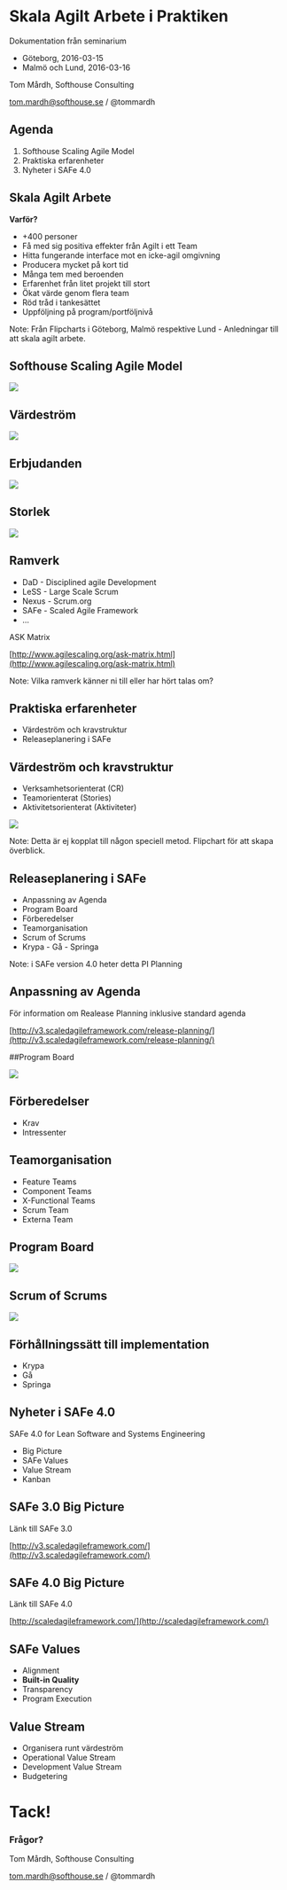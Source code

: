 # Skala Agilt Arbete i Praktiken

Dokumentation från seminarium

- Göteborg, 2016-03-15
- Malmö och Lund, 2016-03-16

Tom Mårdh, Softhouse Consulting

[tom.mardh@softhouse.se](mail://tom.mardh@softhouse.se) / @tommardh 

<!-- slide -->

## Agenda

1. Softhouse Scaling Agile Model
1. Praktiska erfarenheter
1. Nyheter i SAFe 4.0

<!-- slide -->

## Skala Agilt Arbete

**Varför?**

- +400 personer
- Få med sig positiva effekter från Agilt i ett Team
- Hitta fungerande interface mot en icke-agil omgivning
- Producera mycket på kort tid
- Många tem med beroenden
- Erfarenhet från litet projekt till stort
- Ökat värde genom flera team
- Röd tråd i tankesättet
- Uppföljning på program/portföljnivå

Note: Från Flipcharts i Göteborg, Malmö respektive Lund - Anledningar till att skala agilt arbete.

<!-- vertical -->

## Softhouse Scaling Agile Model 

![](shsam.png)

<!-- vertical -->

## Värdeström

![](shsamvs.png) <br/>

<!-- vertical -->

## Erbjudanden

![](shsamof.png) <br/>

<!-- vertical -->

## Storlek

![](shsamsz.png) <br/>

<!-- vertical -->

## Ramverk

- DaD - Disciplined agile Development
- LeSS - Large Scale Scrum
- Nexus - Scrum.org
- SAFe - Scaled Agile Framework
- ...

ASK Matrix

[http://www.agilescaling.org/ask-matrix.html](http://www.agilescaling.org/ask-matrix.html)

Note: Vilka ramverk känner ni till eller har hört talas om?

<!-- slide -->

## Praktiska erfarenheter

- Värdeström och kravstruktur
- Releaseplanering i SAFe

<!-- vertical -->

## Värdeström och kravstruktur

- Verksamhetsorienterat (CR)
- Teamorienterat (Stories)
- Aktivitetsorienterat (Aktiviteter)

![](fcvsreq.png) <br/>

Note: Detta är ej kopplat till någon speciell metod. Flipchart för att skapa överblick.

<!-- vertical -->

## Releaseplanering i SAFe

- Anpassning av Agenda
- Program Board
- Förberedelser
- Teamorganisation
- Scrum of Scrums
- Krypa - Gå - Springa

Note: i SAFe version 4.0 heter detta PI Planning

<!-- vertical -->

## Anpassning av Agenda

För information om Realease Planning inklusive standard agenda

[http://v3.scaledagileframework.com/release-planning/](http://v3.scaledagileframework.com/release-planning/)

<!-- vertical -->

##Program Board

![](programboard.png) <br/>

<!-- vertical -->

## Förberedelser

- Krav
- Intressenter

<!-- vertical -->

## Teamorganisation

- Feature Teams
- Component Teams
- X-Functional Teams
- Scrum Team
- Externa Team

<!-- vertical -->

## Program Board

![](realprogramboardmedel.png) <br/>

<!-- vertical -->

## Scrum of Scrums

![](sos.png) <br/>

<!-- vertical -->

## Förhållningssätt till implementation

- Krypa
- Gå 
- Springa

<!-- slide -->

## Nyheter i SAFe 4.0

SAFe 4.0 for Lean Software and Systems Engineering

- Big Picture
- SAFe Values
- Value Stream
- Kanban

<!-- vertical -->

## SAFe 3.0 Big Picture

Länk till SAFe 3.0

[http://v3.scaledagileframework.com/](http://v3.scaledagileframework.com/)

<!-- vertical -->

## SAFe 4.0 Big Picture

Länk till SAFe 4.0

[http://scaledagileframework.com/](http://scaledagileframework.com/)

<!-- vertical -->

## SAFe Values

- Alignment
- **Built-in Quality**
- Transparency
- Program Execution

<!-- vertical -->

## Value Stream

- Organisera runt värdeström
- Operational Value Stream
- Development Value Stream
- Budgetering 

<!-- slide -->

# Tack!

### Frågor?

Tom Mårdh, Softhouse Consulting 

[tom.mardh@softhouse.se](mail://tom.mardh@softhouse.se) / @tommardh

